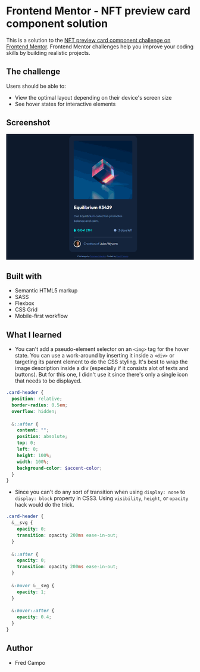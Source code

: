 # Frontend Mentor - NFT preview card component solution

This is a solution to the [NFT preview card component challenge on Frontend Mentor](https://www.frontendmentor.io/challenges/nft-preview-card-component-SbdUL_w0U). Frontend Mentor challenges help you improve your coding skills by building realistic projects.

## The challenge

Users should be able to:

- View the optimal layout depending on their device's screen size
- See hover states for interactive elements

## Screenshot

![Hover States](images/result.gif)

## Built with

- Semantic HTML5 markup
- SASS
- Flexbox
- CSS Grid
- Mobile-first workflow

## What I learned

- You can't add a pseudo-element selector on an `<img>` tag for the hover state. You can use a work-around by inserting it inside a `<div>` or targeting its parent element to do the CSS styling. It's best to wrap the image description inside a div (especially if it consists alot of texts and buttons). But for this one, I didn't use it since there's only a single icon that needs to be displayed.

```scss
.card-header {
  position: relative;
  border-radius: 0.5em;
  overflow: hidden;

  &::after {
    content: "";
    position: absolute;
    top: 0;
    left: 0;
    height: 100%;
    width: 100%;
    background-color: $accent-color;
  }
}
```

- Since you can't do any sort of transition when using `display: none` to `display: block` property in CSS3. Using `visibility`, `height`, or `opacity` hack would do the trick.

```scss
.card-header {
  &__svg {
    opacity: 0;
    transition: opacity 200ms ease-in-out;
  }

  &::after {
    opacity: 0;
    transition: opacity 200ms ease-in-out;
  }

  &:hover &__svg {
    opacity: 1;
  }

  &:hover::after {
    opacity: 0.4;
  }
}
```

## Author

- Fred Campo
